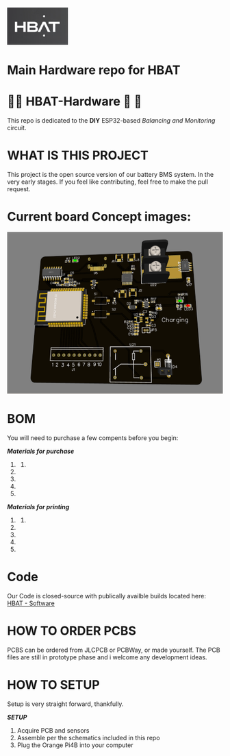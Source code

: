 ![9213731621368454357](https://github.com/Prometheon-Technologies/HBAT-Hardware/blob/main/PCB%20Files/imgs/Screenshot%202021-10-08%20005614.png)

# Main Hardware repo for HBAT


# 🔹🔹 HBAT-Hardware 🔹 🔹 

This repo is dedicated to the **DIY** ESP32-based *Balancing and Monitoring* circuit. 

# WHAT IS THIS PROJECT

This project is the open source version of our battery BMS system. In the very early stages. If you feel like contributing, feel free to make the pull request. 

# Current board Concept images:

![9213731621368454357](https://github.com/Prometheon-Technologies/HBAT-Hardware/blob/main/PCB%20Files/imgs/Screenshot%202021-10-09%20055944.png)

# BOM

You will need to purchase a few compents before you begin: 

__*Materials for purchase*__

1.
   1.

2.

3.

4.

5.

__*Materials for printing*__

1. 
   1.
2.
3.
4. 
5. 

# Code

 Our Code is closed-source with publically availble builds located here: [HBAT - Software](https://github.com/Prometheon-Technologies/HBAT-Software-Public)


# HOW TO ORDER PCBS

PCBS can be ordered from JLCPCB or PCBWay, or made yourself. The PCB files are still in prototype phase and i welcome any development ideas. 

# HOW TO SETUP

Setup is very straight forward, thankfully. 


__*SETUP*__

1. Acquire PCB and sensors
2. Assemble per the schematics included in this repo 
3. Plug the Orange Pi4B into your computer
